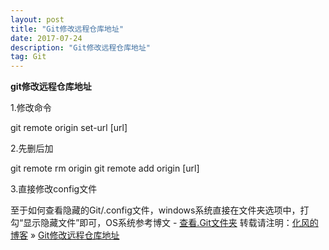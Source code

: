 ```yaml
---
layout: post
title: "Git修改远程仓库地址"
date: 2017-07-24
description: "Git修改远程仓库地址"
tag: Git
---
```


﻿**git修改远程仓库地址**


1.修改命令

git remote origin set-url [url]

2.先删后加

git remote rm origin
git remote add origin [url]

3.直接修改config文件


至于如何查看隐藏的Git/.config文件，windows系统直接在文件夹选项中，打勾“显示隐藏文件”即可，OS系统参考博文  -  [查看.Git文件夹](http://blog.csdn.net/haoaiqian/article/details/75006422)
转载请注明：[化风的博客](http://xinchanghao.github.io) » [Git修改远程仓库地址](/2017/07/Git修改远程仓库地址/)  
